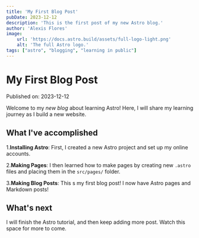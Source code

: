 ```yaml
---
title: 'My First Blog Post'
pubDate: 2023-12-12
description: 'This is the first post of my new Astro blog.'
author: 'Alexis Flores'
image: 
    url: 'https://docs.astro.build/assets/full-logo-light.png'
    alt: 'The full Astro logo.'
tags: ["astro", "blogging", "learning in public"]
---
```

# My First Blog Post

Published on: 2023-12-12

Welcome to my _new blog_ about learning Astro! Here, I will share my learning journey as I build a new website.

## What I've accomplished

1.**Installing Astro**: First, I created a new Astro project and set up my online accounts.

2.**Making Pages**: I then learned how to make pages by creating new `.astro` files and placing them in the `src/pages/` folder.

3.**Making Blog Posts**: This s my first blog post! I now have Astro pages and Markdown posts!

## What's next

I will finish the Astro tutorial, and then keep adding more post. Watch this space for more to come.